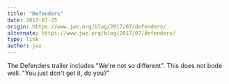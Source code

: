 ```yaml
---
title: "Defenders"
date: 2017-07-25
origin: https://www.jwz.org/blog/2017/07/defenders/
alternate: https://www.jwz.org/blog/2017/07/defenders/
type: link
author: jwz
---
```


The Defenders trailer includes "We're not so different". This does not bode well. "You just don't get it, do you?"

